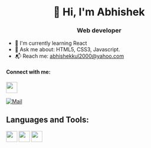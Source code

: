<h1 align=center> 👋 Hi, I'm Abhishek</h1> 
<h3 align=center> Web developer </h3>

- 🌱 I'm currently learning React
- 📝 Ask me about: HTML5, CSS3, Javascript.
- 📬 Reach me: abhishekkul2000@yahoo.com 

#### Connect with me:
<a href="https://twitter.com/Abhishekkul2000">
  <img src="https://img.icons8.com/color/344/twitter--v1.png" width="30px">
</a>

[![Mail](https://img.icons8.com/emoji/344/e-mail.png)](mailto:abhishekkul2000@yahoo.com?subject=[GitHUb]Query)

## Languages and Tools:
<img src="https://img.icons8.com/color/344/html-5--v1.png" width="30px"> <img src="https://img.icons8.com/fluency/344/css3.png" width="30px"> <img src="https://img.icons8.com/color/344/javascript--v1.png" width="30px">
